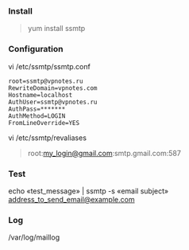 ### Install
> yum install ssmtp

### Configuration
vi /etc/ssmtp/ssmtp.conf
```
root=ssmtp@vpnotes.ru
RewriteDomain=vpnotes.com
Hostname=localhost
AuthUser=ssmtp@vpnotes.ru
AuthPass=*******
AuthMethod=LOGIN
FromLineOverride=YES
```
vi /etc/ssmtp/revaliases
> root:my_login@gmail.com:smtp.gmail.com:587

### Test
echo «test_message» | ssmtp -s «email subject» address_to_send_email@example.com

### Log 
/var/log/maillog
